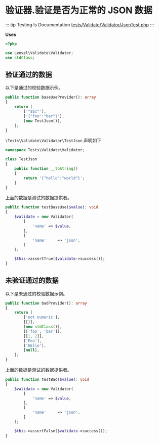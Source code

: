 # 验证器.验证是否为正常的 JSON 数据

::: tip Testing Is Documentation
[tests/Validate/Validator/JsonTest.php](https://github.com/hunzhiwange/framework/blob/master/tests/Validate/Validator/JsonTest.php)
:::
    
**Uses**

``` php
<?php

use Leevel\Validate\Validator;
use stdClass;
```

## 验证通过的数据

以下是通过的校验数据示例。

``` php
public function baseUseProvider(): array
{
    return [
        ['"abc"'],
        ['{"foo":"bar"}'],
        [new TestJson()],
    ];
}
```

`\Tests\Validate\Validator\TestJson` 声明如下

``` php
namespace Tests\Validate\Validator;

class TestJson
{
    public function __toString()
    {
        return '{"hello":"world"}';
    }
}
```

上面的数据是测试的数据提供者。



``` php
public function testBaseUse($value): void
{
    $validate = new Validator(
        [
            'name' => $value,
        ],
        [
            'name'     => 'json',
        ]
    );

    $this->assertTrue($validate->success());
}
```
    
## 未验证通过的数据

以下是未通过的校验数据示例。

``` php
public function badProvider(): array
{
    return [
        ['not numeric'],
        [[]],
        [new stdClass()],
        [['foo', 'bar']],
        [[1, 2]],
        ['Foo'],
        ['hEllo'],
        [null],
    ];
}
```

上面的数据是测试的数据提供者。


``` php
public function testBad($value): void
{
    $validate = new Validator(
        [
            'name' => $value,
        ],
        [
            'name'     => 'json',
        ]
    );

    $this->assertFalse($validate->success());
}
```